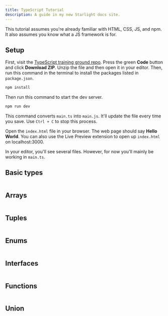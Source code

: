```yaml
---
title: TypeScript Tutorial
description: A guide in my new Starlight docs site.
---
```


This tutorial assumes you're already familiar with HTML, CSS, JS, and npm. It also assumes you know what a JS framework is for.

## Setup

First, visit the <a href="https://github.com/simpledevio/typescript-training-ground" target="_blank">TypeScript training ground repo</a>. Press the green **Code** button and click **Download ZIP**. Unzip the file and then open it in your editor. Then, run this command in the terminal to install the packages listed in `package.json`.

```bash
npm install
```

Then run this command to start the dev server.

```bash
npm run dev
```

This command converts `main.ts` into `main.js`. It'll update the file every time you save. Use `Ctrl + C` to stop this process.

Open the `index.html` file in your browser. The web page should say **Hello World**. You can also use the Live Preview extension to open up `index.html` on localhost:3000.

In your editor, you'll see several files. However, for now you'll mainly be working in `main.ts`.

## Basic types

```ts title="main.ts"

```

## Arrays

```ts title="main.ts"

```

## Tuples

```ts title="main.ts"

```


## Enums

```ts title="main.ts"

```

## Interfaces

```ts title="main.ts"

```

## Functions

```ts title="main.ts"

```

## Union

```ts title="main.ts"

```

